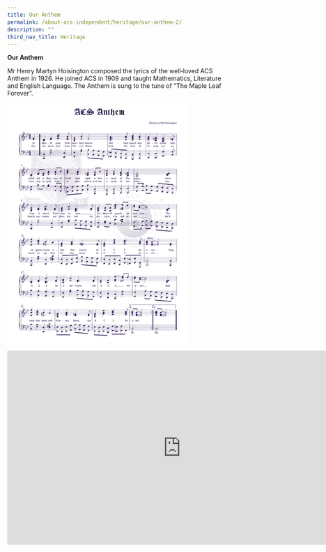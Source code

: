 ```yaml
---
title: Our Anthem
permalink: /about-acs-independent/heritage/our-anthem-2/
description: ""
third_nav_title: Heritage
---
```

**Our Anthem**

Mr Henry Martyn Hoisington composed the lyrics of the well‐loved ACS Anthem in 1926. He joined ACS in 1909 and taught Mathematics, Literature and English Language. The Anthem is sung to the tune of “The Maple Leaf Forever”.

![](/images/About%20ACS(I)/Heritage/Song-2021.png)

<iframe width="796" height="445" src="https://www.youtube.com/embed/xuAyfTnWMDw" title="The ACS Anthem ft Lauren Yeo and Collier Ow" frameborder="0" allow="accelerometer; autoplay; clipboard-write; encrypted-media; gyroscope; picture-in-picture; web-share" allowfullscreen></iframe>